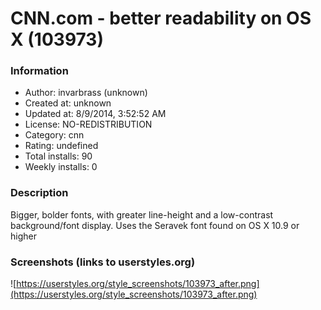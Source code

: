 # CNN.com - better readability on OS X (103973)

### Information
- Author: invarbrass (unknown)
- Created at: unknown
- Updated at: 8/9/2014, 3:52:52 AM
- License: NO-REDISTRIBUTION
- Category: cnn
- Rating: undefined
- Total installs: 90
- Weekly installs: 0


### Description
Bigger, bolder fonts, with greater line-height and a low-contrast background/font display.
Uses the Seravek font found on OS X 10.9 or higher


### Screenshots (links to userstyles.org)
![https://userstyles.org/style_screenshots/103973_after.png](https://userstyles.org/style_screenshots/103973_after.png)


